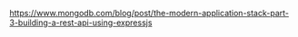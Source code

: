 https://www.mongodb.com/blog/post/the-modern-application-stack-part-3-building-a-rest-api-using-expressjs